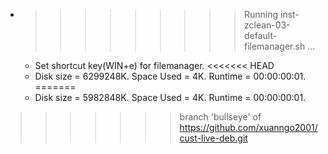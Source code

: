 * >>>>>>>>> Running inst-zclean-03-default-filemanager.sh ...
  * Set shortcut key(WIN+e) for filemanager.
<<<<<<< HEAD
  * Disk size = 6299248K. Space Used = 4K. Runtime = 00:00:00:01.
=======
  * Disk size = 5982848K. Space Used = 4K. Runtime = 00:00:00:01.
>>>>>>> branch 'bullseye' of https://github.com/xuanngo2001/cust-live-deb.git
